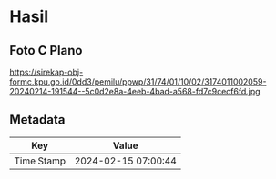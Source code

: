 # Hasil

## Foto C Plano

https://sirekap-obj-formc.kpu.go.id/0dd3/pemilu/ppwp/31/74/01/10/02/3174011002059-20240214-191544--5c0d2e8a-4eeb-4bad-a568-fd7c9cecf6fd.jpg


## Metadata

| Key        | Value               |
| ---------- | ------------------- |
| Time Stamp | 2024-02-15 07:00:44 |



